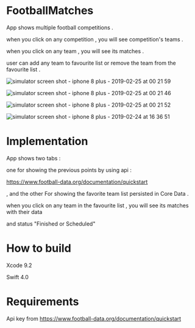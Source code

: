 # FootballMatches

 App shows multiple football competitions .
 
 when you click on any competition , you will see competition's teams .
 
 when you click on any team , you will see its matches .
 
 user can add any team to favourite list or remove the team from the favourite list .
 

![simulator screen shot - iphone 8 plus - 2019-02-25 at 00 21 59](https://user-images.githubusercontent.com/14795838/53306564-5a6fbc00-3897-11e9-8bc2-0cbe2562e187.png)

![simulator screen shot - iphone 8 plus - 2019-02-25 at 00 21 46](https://user-images.githubusercontent.com/14795838/53306570-6a879b80-3897-11e9-9c0e-0198d088d2a5.png)

![simulator screen shot - iphone 8 plus - 2019-02-25 at 00 21 52](https://user-images.githubusercontent.com/14795838/53306574-707d7c80-3897-11e9-8f91-7b15b4802a54.png)


![simulator screen shot - iphone 8 plus - 2019-02-24 at 16 36 51](https://user-images.githubusercontent.com/14795838/53306582-930f9580-3897-11e9-8249-e89876e74064.png)


# Implementation 

App shows two tabs : 

one for showing the previous points by using api :

https://www.football-data.org/documentation/quickstart

, and the other For showing the favorite team list persisted in Core Data .

when you click on any team in the favourite list , you will see its matches with their data 

and status "Finished or Scheduled" 

# How to build

Xcode 9.2

Swift 4.0

# Requirements

Api key from https://www.football-data.org/documentation/quickstart

